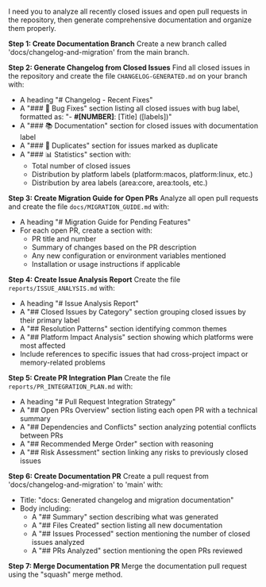 I need you to analyze all recently closed issues and open pull requests in the repository, then generate comprehensive documentation and organize them properly.

**Step 1: Create Documentation Branch**
Create a new branch called 'docs/changelog-and-migration' from the main branch.

**Step 2: Generate Changelog from Closed Issues**
Find all closed issues in the repository and create the file `CHANGELOG-GENERATED.md` on your branch with:
- A heading "# Changelog - Recent Fixes"
- A "### 🐛 Bug Fixes" section listing all closed issues with bug label, formatted as: "- **#[NUMBER]**: [Title] ([labels])"
- A "### 📚 Documentation" section for closed issues with documentation label
- A "### 🔄 Duplicates" section for issues marked as duplicate
- A "### 📊 Statistics" section with:
  - Total number of closed issues
  - Distribution by platform labels (platform:macos, platform:linux, etc.)
  - Distribution by area labels (area:core, area:tools, etc.)

**Step 3: Create Migration Guide for Open PRs**
Analyze all open pull requests and create the file `docs/MIGRATION_GUIDE.md` with:
- A heading "# Migration Guide for Pending Features"
- For each open PR, create a section with:
  - PR title and number
  - Summary of changes based on the PR description
  - Any new configuration or environment variables mentioned
  - Installation or usage instructions if applicable

**Step 4: Create Issue Analysis Report**
Create the file `reports/ISSUE_ANALYSIS.md` with:
- A heading "# Issue Analysis Report"
- A "## Closed Issues by Category" section grouping closed issues by their primary label
- A "## Resolution Patterns" section identifying common themes
- A "## Platform Impact Analysis" section showing which platforms were most affected
- Include references to specific issues that had cross-project impact or memory-related problems

**Step 5: Create PR Integration Plan**
Create the file `reports/PR_INTEGRATION_PLAN.md` with:
- A heading "# Pull Request Integration Strategy"
- A "## Open PRs Overview" section listing each open PR with a technical summary
- A "## Dependencies and Conflicts" section analyzing potential conflicts between PRs
- A "## Recommended Merge Order" section with reasoning
- A "## Risk Assessment" section linking any risks to previously closed issues

**Step 6: Create Documentation PR**
Create a pull request from 'docs/changelog-and-migration' to 'main' with:
- Title: "docs: Generated changelog and migration documentation"
- Body including:
  - A "## Summary" section describing what was generated
  - A "## Files Created" section listing all new documentation
  - A "## Issues Processed" section mentioning the number of closed issues analyzed
  - A "## PRs Analyzed" section mentioning the open PRs reviewed

**Step 7: Merge Documentation PR**
Merge the documentation pull request using the "squash" merge method.